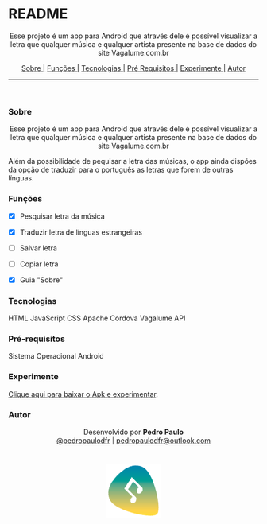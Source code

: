 # README

<p align="center">Esse projeto é um app para Android que através dele é possível visualizar a letra que qualquer música e qualquer artista presente na base de dados do site Vagalume.com.br</p>

<p align="center">
  <a href="#sobre">Sobre |</a>
  <a href="#funções">Funções |</a>
  <a href="#tecnologias">Tecnologias |</a>
  <a href="#pré-requisitos">Pré Requisitos |</a>
  <a href="#experimente">Experimente |</a>
  <a href="#autor">Autor</a>
</p>

---

<br>


### Sobre

<p align="center">Esse projeto é um app para Android que através dele é possível visualizar a letra que qualquer música e qualquer artista presente na base de dados do site Vagalume.com.br</p>
<p>Além da possibilidade de pequisar a letra das músicas, o app ainda dispões da opção de traduzir para o português as letras que forem de outras línguas.</p>


### Funções

- [x] Pesquisar letra da música
- [x] Traduzir letra de línguas estrangeiras
- [ ] Salvar letra
- [ ] Copiar letra
- [x] Guia "Sobre"


### Tecnologias

HTML
JavaScript
CSS
Apache Cordova
Vagalume API


### Pré-requisitos

Sistema Operacional Android


### Experimente

[Clique aqui para baixar o Apk e experimentar](https://firebasestorage.googleapis.com/v0/b/fir-8fbbf.appspot.com/o/pyLetra%2FpyLetraApp.apk?alt=media&token=919ae7c1-b964-4255-b240-fad7e742c32b).


### Autor

<p align="center"> Desenvolvido por <b>Pedro Paulo</b><br>
  <a href="https://www.instagram.com/pedropaulodfr/" >@pedropaulodfr</a> | <a href="mailto:pedropaulodfr@outlook.com ">pedropaulodfr@outlook.com </a></p>


<h1 align="center">
  <img alt="Readme" src="https://github.com/pedropaulodfr/pyLetraApp/blob/main/www/img/icon.png?raw=true" width=108" height=108" />
</h1>

